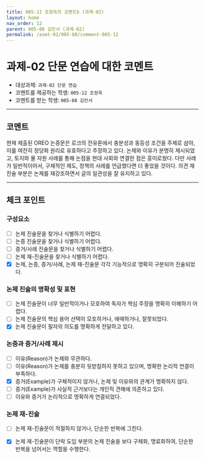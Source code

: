 ```yaml
---
title: 005-12 조정욱의 코멘트b (과제-02) 
layout: home
nav_order: 12
parent: 005-08 김민서 (과제-02)
permalink: /asmt-02/005-08/comment-005-12
---
```


# 과제-02 단문 연습에 대한 코멘트

- 대상과제: `과제-02 단문 연습`
- 코멘트를 제공하는 학생: `005-12 조정욱` 
- 코멘트를 받는 학생: `005-08 김민서` 

---

## 코멘트

현재 제출된 OREO 논증문은 로크의 전유론에서 충분성과 동등성 조건을 주제로 삼아, 이를 여전히 정당화 원리로 유효하다고 주장하고 있다. 논제와 이유가 분명히 제시되었고, 토지와 물 자원 사례를 통해 논점을 현대 사회와 연결한 점은 흥미로웠다. 다만 사례가 일반적이어서, 구체적인 제도, 정책의 사례를 언급했다면  더 좋았을 것이다. 의견 재진술 부분은 논제를 재강조하면서 글의 일관성을 잘 유지하고 있다. 

---

## 체크 포인트

### **구성요소**
- [ ] 논제 진술문을 찾거나 식별하기 어렵다.
- [ ] 논증 진술문을 찾거나 식별하기 어렵다.
- [ ] 증거/사례 진술문을 찾거나 식별하기 어렵다.
- [ ] 논제 재-진술문을 찾거나 식별하기 어렵다.
- [x] 논제, 논증, 증거/사례, 논제 재-진술문 각각 기능적으로 명확히 구분되어 진술되었다.

### **논제 진술의 명확성 및 표현**  
- [ ] 논제 진술문이 너무 일반적이거나 모호하여 독자가 핵심 주장을 명확히 이해하기 어렵다.  
- [ ] 논제 진술문의 핵심 용어 선택이 모호하거나, 애매하거나, 잘못되었다.  
- [x] 논제 진술문이 필자의 의도를 명확하게 전달하고 있다.  

### **논증과 증거/사례 제시**  
- [ ] 이유(Reason)가 논제와 무관하다.
- [ ] 이유(Reason)가 논제를 충분히 뒷받침하지 못하고 있으며, 명확한 논리적 연결이 부족하다.  
- [x] 증거(Example)가 구체적이지 않거나, 논제 및 이유와의 관계가 명확하지 않다. 
- [ ] 증거(Example)가 사실적 근거보다는 개인적 견해에 의존하고 있다.  
- [ ] 이유와 증거가 논리적으로 명확하게 연결되었다.  

### **논제 재-진술**  
- [ ] 논제 재-진술문이 적절하지 않거나, 단순한 반복에 그친다.   
- [x] 논제 재-진술문이 단락 도입 부분의 논제 진술을 보다 구체화, 명료화하여, 단순한 반복을 넘어서는 역할을 수행한다.  

